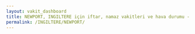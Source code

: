 ```yaml
---
layout: vakit_dashboard
title: NEWPORT, INGILTERE için iftar, namaz vakitleri ve hava durumu - ilçe/eyalet seç
permalink: /INGILTERE/NEWPORT/
---
```


<script type="text/javascript">
  var GLOBAL_COUNTRY = 'INGILTERE';
  var GLOBAL_CITY = 'NEWPORT';
  var GLOBAL_STATE = '';
  var lat = 72;
  var lon = 21;
</script>
